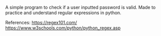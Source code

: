 A simple program to check if a user inputted password is valid. Made to practice and understand regular expressions in python.

References:
https://regex101.com/
https://www.w3schools.com/python/python_regex.asp